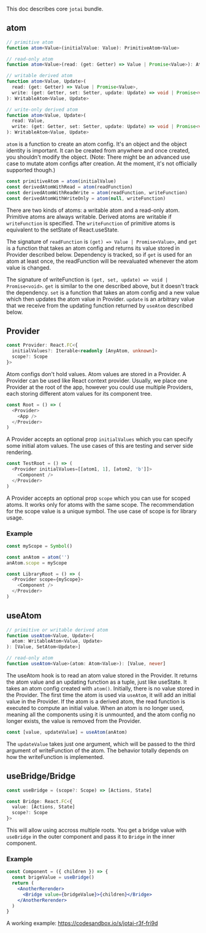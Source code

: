 This doc describes core `jotai` bundle.

## atom

```ts
// primitive atom
function atom<Value>(initialValue: Value): PrimitiveAtom<Value>

// read-only atom
function atom<Value>(read: (get: Getter) => Value | Promise<Value>): Atom<Value>

// writable derived atom
function atom<Value, Update>(
  read: (get: Getter) => Value | Promise<Value>,
  write: (get: Getter, set: Setter, update: Update) => void | Promise<void>
): WritableAtom<Value, Update>

// write-only derived atom
function atom<Value, Update>(
  read: Value,
  write: (get: Getter, set: Setter, update: Update) => void | Promise<void>
): WritableAtom<Value, Update>
```

`atom` is a function to create an atom config. It's an object and the object identity is important. It can be created from anywhere and once created, you shouldn't modify the object. (Note: There might be an advanced use case to mutate atom configs after creation. At the moment, it's not officially supported though.)

```js
const primitiveAtom = atom(initialValue)
const derivedAtomWithRead = atom(readFunction)
const derivedAtomWithReadWrite = atom(readFunction, writeFunction)
const derivedAtomWithWriteOnly = atom(null, writeFunction)
```

There are two kinds of atoms: a writable atom and a read-only atom.
Primitive atoms are always writable. Derived atoms are writable if `writeFunction` is specified.
The `writeFunction` of primitive atoms is equivalent to the setState of React.useState.

The signature of `readFunction` is `(get) => Value | Promise<Value>`, and `get` is a function that takes an atom config and returns its value stored in Provider described below.
Dependency is tracked, so if `get` is used for an atom at least once, the readFunction will be reevaluated whenever the atom value is changed.

The signature of writeFunction is `(get, set, update) => void | Promise<void>`.
`get` is similar to the one described above, but it doesn't track the dependency. `set` is a function that takes an atom config and a new value which then updates the atom value in Provider. `update` is an arbitrary value that we receive from the updating function returned by `useAtom` described below.

## Provider

```ts
const Provider: React.FC<{
  initialValues?: Iterable<readonly [AnyAtom, unknown]>
  scope?: Scope
}>
```

Atom configs don't hold values. Atom values are stored in a Provider. A Provider can be used like React context provider. Usually, we place one Provider at the root of the app, however you could use multiple Providers, each storing different atom values for its component tree.

```js
const Root = () => (
  <Provider>
    <App />
  </Provider>
)
```

A Provider accepts an optional prop `initialValues` which you can specify
some initial atom values.
The use cases of this are testing and server side rendering.

```js
const TestRoot = () => (
  <Provider initialValues=[[atom1, 1], [atom2, 'b']]>
    <Component />
  </Provider>
)
```

A Provider accepts an optional prop `scope` which you can use for scoped atoms.
It works only for atoms with the same scope.
The recommendation for the scope value is a unique symbol.
The use case of scope is for library usage.

### Example

```js
const myScope = Symbol()

const anAtom = atom('')
anAtom.scope = myScope

const LibraryRoot = () => (
  <Provider scope={myScope}>
    <Component />
  </Provider>
)
```

## useAtom

```ts
// primitive or writable derived atom
function useAtom<Value, Update>(
  atom: WritableAtom<Value, Update>
): [Value, SetAtom<Update>]

// read-only atom
function useAtom<Value>(atom: Atom<Value>): [Value, never]
```

The useAtom hook is to read an atom value stored in the Provider. It returns the atom value and an updating function as a tuple, just like useState. It takes an atom config created with `atom()`. Initially, there is no value stored in the Provider. The first time the atom is used via `useAtom`, it will add an initial value in the Provider. If the atom is a derived atom, the read function is executed to compute an initial value. When an atom is no longer used, meaning all the components using it is unmounted, and the atom config no longer exists, the value is removed from the Provider.

```js
const [value, updateValue] = useAtom(anAtom)
```

The `updateValue` takes just one argument, which will be passed to the third argument of writeFunction of the atom. The behavior totally depends on how the writeFunction is implemented.

## useBridge/Bridge

```ts
const useBridge = (scope?: Scope) => [Actions, State]
```

```ts
const Bridge: React.FC<{
  value: [Actions, State]
  scope?: Scope
}>
```

This will allow using accross multiple roots.
You get a bridge value with `useBridge` in the outer component
and pass it to `Bridge` in the inner component.

### Example

```jsx
const Component = ({ children }) => {
  const brigeValue = useBridge()
  return (
    <AnotherRerender>
      <Bridge value={bridgeValue}>{children}</Bridge>
    </AnotherRerender>
  )
}
```

A working example: https://codesandbox.io/s/jotai-r3f-fri9d
